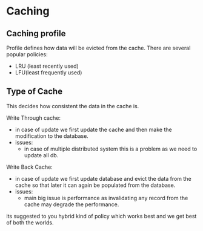 # Caching

## Caching profile

Profile defines how data will be evicted from the cache. There are several popular policies:

- LRU (least recently used)
- LFU(least frequently used)

## Type of Cache

This decides how consistent the data in the cache is.

Write Through cache:

- in case of update we first update the cache and then make the modification to the database.
- issues:
  - in case of multiple distributed system this is a problem as we need to update all db.

Write Back Cache:

- in case of update we first update database and evict the data from the cache so that later it can again be populated from the database.
- issues:
  - main big issue is performance as invalidating any record from the cache may degrade the performance.

its suggested to you hybrid kind of policy which works best and we get best of both the worlds.
